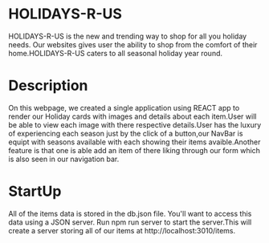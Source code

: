 # HOLIDAYS-R-US
HOLIDAYS-R-US is the new and trending way to shop for all you holiday needs.
Our websites gives user the ability to shop
from the comfort of their home.HOLIDAYS-R-US caters to all seasonal holiday year round.

# Description
On this webpage, we created a single application using REACT app to render our Holiday cards 
with images and details about each item.User will be able to view each image with there respective 
details.User has the luxury of experiencing each season just by the click of a button,our NavBar is 
equipt with seasons available with each showing their items avaible.Another feature is that one is able 
add an item of there liking through our form which is also seen in our navigation bar.

# StartUp
All of the items data is stored in the db.json file. You'll want to access this data using a JSON server. Run npm run server to start the server.This will create a server storing all of our items  at http://localhost:3010/items.


